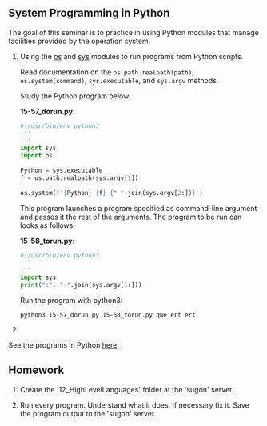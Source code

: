 System Programming in Python
---

The goal of this seminar is to practice in using Python modules that manage
facilities provided by the operation system. 

1. Using the [os](https://docs.python.org/3/library/os.html) and
   [sys](https://docs.python.org/3/library/sys.html) modules to run programs from Python scripts.

   Read documentation on the `os.path.realpath(path)`, `os.system(command)`,
   `sys.executable`, and `sys.argv` methods.

   Study the Python program below.

   __15-57_dorun.py__:

   ```python
   #!/usr/bin/env python3
   '''
   ''' 
   import sys
   import os
    
   Python = sys.executable
   f = os.path.realpath(sys.argv[1])
    
   os.system(f'{Python} {f} {" ".join(sys.argv[2:])}')
   ```

   This program launches a program specified as command-line argument and passes it the
   rest of the arguments. The program to be run can looks as follows.
   
   __15-58_torun.py__:
   
    ```python
    #!/usr/bin/env python3
    '''
    '''
    import sys
    print(":", "-".join(sys.argv[1:]))
    ```

    Run the program with python3:

       python3 15-57_dorun.py 15-58_torun.py qwe ert ert

2.



See the programs in Python [here](.).

## Homework

1. Create the '12_HighLevelLanguages' folder at the 'sugon' server.

2. Run every program. Understand what it does. If necessary fix it.
   Save the program output to the 'sugon' server.

